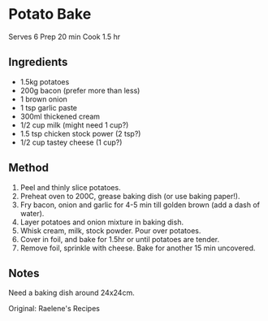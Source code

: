 # Potato Bake

Serves 6
Prep 20 min
Cook 1.5 hr

## Ingredients

* 1.5kg potatoes
* 200g bacon (prefer more than less)
* 1 brown onion
* 1 tsp garlic paste
* 300ml thickened cream
* 1/2 cup milk (might need 1 cup?)
* 1.5 tsp chicken stock power (2 tsp?)
* 1/2 cup tastey cheese (1 cup?)

## Method

1. Peel and thinly slice potatoes.
2. Preheat oven to 200C, grease baking dish (or use baking paper!).
3. Fry bacon, onion and garlic for 4-5 min till golden brown (add a dash of water).
4. Layer potatoes and onion mixture in baking dish.
5. Whisk cream, milk, stock powder. Pour over potatoes.
6. Cover in foil, and bake for 1.5hr or until potatoes are tender.
7. Remove foil, sprinkle with cheese. Bake for another 15 min uncovered.

## Notes

Need a baking dish around 24x24cm.

Original: Raelene's Recipes
